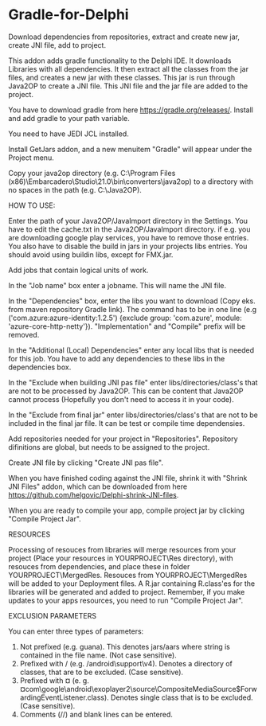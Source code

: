 # Gradle-for-Delphi
Download dependencies from repositories, extract and create new jar, create JNI file, add to project.

This addon adds gradle functionality to the Delphi IDE. It downloads Libraries with all dependencies. It then extract all the classes from the jar files, and creates a new jar with these classes. This jar is run through Java2OP to create a JNI file. This JNI file and the jar file are added to the project.  

You have to download gradle from here https://gradle.org/releases/.
Install and add gradle to your path variable.

You need to have JEDI JCL installed.

Install GetJars addon, and a new menuitem "Gradle" will appear under the Project menu.

Copy your java2op directory (e.g. C:\Program Files (x86)\Embarcadero\Studio\21.0\bin\converters\java2op) to a directory with no spaces in the path (e.g. C:\Java2OP).

HOW TO USE:

Enter the path of your Java2OP/JavaImport directory in the Settings.
You have to edit the cache.txt in the Java2OP/JavaImport directory. if e.g. you are downloading google play services, you have to remove those entries. 
You also have to disable the build in jars in your projects libs entries. You should avoid using buildin libs, except for FMX.jar.

Add jobs that contain logical units of work. 

In the "Job name" box enter a jobname. This will name the JNI file.

In the "Dependencies" box, enter the libs you want to download (Copy eks. from maven repository Gradle link). The command has to be in one line 
(e.g ('com.azure:azure-identity:1.2.5') {exclude group: 'com.azure', module: 'azure-core-http-netty'}). "Implementation" and "Compile" prefix will be removed. 

In the "Additional (Local) Dependencies" enter any local libs that is needed for this job.
You have to add any dependencies to these libs in the dependencies box.

In the "Exclude when building JNI pas file" enter libs/directories/class's that are not to be processed by Java2OP. This can be content that Java2OP cannot process (Hopefully you don't need to access it in your code).

In the "Exclude from final jar" enter libs/directories/class's that are not to be included in the final jar file. It can be test or compile time dependensies.

Add repositories needed for your project in "Repositories". Repository difinitions are global, but needs to be assigned to the project.

Create JNI file by clicking "Create JNI pas file".

When you have finished coding against the JNI file, shrink it with "Shrink JNI Files" addon, which can be downloaded from here https://github.com/helgovic/Delphi-shrink-JNI-files.

When you are ready to compile your app, compile project jar by clicking "Compile Project Jar".

RESOURCES

Processing of resouces from libraries will merge resources from your project (Place your resources in YOURPROJECT\Res directory), with resouces from dependencies, and place these in folder YOURPROJECT\MergedRes. Resouces from YOURPROJECT\MergedRes will be added to your Deployment files. A R.jar containing R.class'es for the libraries will be generated and added to project. Remember, if you make updates to your apps resources, you need to run "Compile Project Jar". 

EXCLUSION PARAMETERS

You can enter three types of parameters:
1. Not prefixed (e.g. guana). This denotes jars/aars where string is contained in the file name. (Not case sensitive).
2. Prefixed with / (e.g. /android\support\v4). Denotes a directory of classes, that are to be excluded. (Case sensitive).
3. Prefixed with ¤ (e. g. ¤com\google\android\exoplayer2\source\CompositeMediaSource$ForwardingEventListener.class). Denotes single class that is to be excluded. (Case sensitive).
4. Comments (//) and blank lines can be entered.


